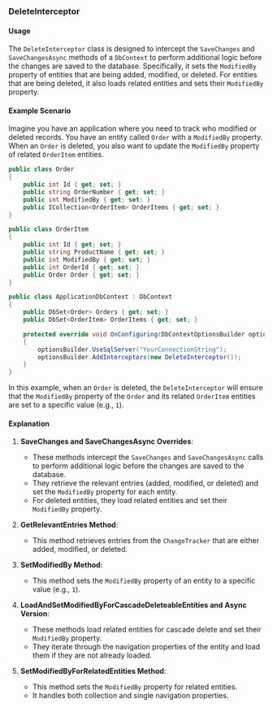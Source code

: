 ### DeleteInterceptor

#### Usage

The `DeleteInterceptor` class is designed to intercept the `SaveChanges` and `SaveChangesAsync` methods of a `DbContext` to perform additional logic before the changes are saved to the database. Specifically, it sets the `ModifiedBy` property of entities that are being added, modified, or deleted. For entities that are being deleted, it also loads related entities and sets their `ModifiedBy` property.

#### Example Scenario

Imagine you have an application where you need to track who modified or deleted records. You have an entity called `Order` with a `ModifiedBy` property. When an `Order` is deleted, you also want to update the `ModifiedBy` property of related `OrderItem` entities.

```csharp
public class Order
{
    public int Id { get; set; }
    public string OrderNumber { get; set; }
    public int ModifiedBy { get; set; }
    public ICollection<OrderItem> OrderItems { get; set; }
}

public class OrderItem
{
    public int Id { get; set; }
    public string ProductName { get; set; }
    public int ModifiedBy { get; set; }
    public int OrderId { get; set; }
    public Order Order { get; set; }
}

public class ApplicationDbContext : DbContext
{
    public DbSet<Order> Orders { get; set; }
    public DbSet<OrderItem> OrderItems { get; set; }

    protected override void OnConfiguring(DbContextOptionsBuilder optionsBuilder)
    {
        optionsBuilder.UseSqlServer("YourConnectionString");
        optionsBuilder.AddInterceptors(new DeleteInterceptor());
    }
}
```

In this example, when an `Order` is deleted, the `DeleteInterceptor` will ensure that the `ModifiedBy` property of the `Order` and its related `OrderItem` entities are set to a specific value (e.g., `1`).

#### Explanation

1. **SaveChanges and SaveChangesAsync Overrides**:
   - These methods intercept the `SaveChanges` and `SaveChangesAsync` calls to perform additional logic before the changes are saved to the database.
   - They retrieve the relevant entries (added, modified, or deleted) and set the `ModifiedBy` property for each entity.
   - For deleted entities, they load related entities and set their `ModifiedBy` property.

2. **GetRelevantEntries Method**:
   - This method retrieves entries from the `ChangeTracker` that are either added, modified, or deleted.

3. **SetModifiedBy Method**:
   - This method sets the `ModifiedBy` property of an entity to a specific value (e.g., `1`).

4. **LoadAndSetModifiedByForCascadeDeleteableEntities and Async Version**:
   - These methods load related entities for cascade delete and set their `ModifiedBy` property.
   - They iterate through the navigation properties of the entity and load them if they are not already loaded.

5. **SetModifiedByForRelatedEntities Method**:
   - This method sets the `ModifiedBy` property for related entities.
   - It handles both collection and single navigation properties.
